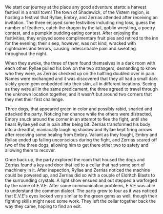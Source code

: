 We start our journey at the place any good adventure starts: a harvest festival in a small town! The town of Shadewick, of the Vistem region, is hosting a festival that Ryllae, Embry, and Zerrias attended after receiving an invitation. The three enjoyed some festivities including ring toss, guess the number of feathers, catch the dragon by the tail, goblin wrestling, a poetry contest, and a pumpkin pudding eating contest. After enjoying the festivities, they enjoyed some complimentary fruit pies and retired to the inn for the evening; their sleep, however, was not kind, wracked with nightmares and terrors, causing indescribable pain and sweating throughout the night.

When they awoke, the three of them found themselves in a dark room with each other. Ryllae pulled his bow on the two strangers, demanding to know who they were, as Zerrias checked up on the halfling doubled over in pain. Names were exchanged and it was discovered that they all had a small dark sickly green gem embedded into their skin, all in different locations. Seeing as they were all in the same predicament, the three agreed to travel through the unknown location together, and it wasn't but around two corners that they met their first challenge.

Three dogs, that appeared green in color and possibly rabid, snarled and attacked the party. Noticing her chance while the others were distracted, Embry snuck around the corner in an attempt to flee the fight, until she hears Ryllae yell out in pain after being bit. Zerrias transformed his body into a dreadful, maniacally laughing shadow and Ryllae kept firing arrows after receiving some healing from Embry. Valiant as they fought, Embry and Ryllae ended up falling unconscious during the fight, and Zerrias scared off two of the three dogs, allowing him to get there other two to safety and allowing them to recover.

Once back up, the party explored the room that housed the dogs and Zerrias found a key and door that led to a cellar that had some sort of machinery in it. After inspection, Ryllae and Zerrias noticed the machine could be powered up, and Zerrias did so with a couple of Eldritch Blasts to the surrounding crystals. A light show ensued and out stepped a warforged by the name of E.V.E. After some communication problems, E.V.E was able to understand the common dialect. The party grew to four as it was noticed that E.V.E's eyes looked very similar to the green gems as well, though their fighting skills might need some work. They left the cellar together back the way they came, hoping to find an exit.
